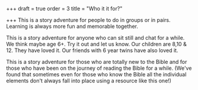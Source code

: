 +++
draft = true
order = 3
title = "Who it it for?"

+++
This is a story adventure for people to do in groups or in pairs. Learning is always more fun and memorable together. 

This is a story adventure for anyone who can sit still and chat for a while.  We think maybe age 6+. Try it out and let us know.  Our children are 8,10 & 12. They have loved it. Our friends with 6 year twins have also loved it.   

This is a story adventure for those who are totally new to the Bible and for those who have been on the journey of reading the Bible for a while.  (We've found that sometimes even for those who know the Bible all the individual elements don't always fall into place using a resource like this one!)